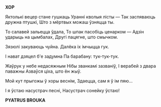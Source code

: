  
**ХОР**

Яктолькі вецер стане гушкаць Уранні кволыя лісты — Так заспяваюць дружна птушкі, Што з мёртвых можаш ўзняцца ты.

To салавей зальецца ўдала, To шпак пасобіць ценарком — Адзін ударыць на цымбалах, Другі пацягне, што смычком.

Зязюлі закуваюць чуйна. Далёка іх імчыцца гук.

I нават дзяцел б'е задумна Па барабану: тук-тук-тук.

Жаўрук у небе недасяжным Нібы званкамі зазваніў, I верабей з  двара паважны Азваўся ціха, што ён жыў.

Мой кут прыгожы ў хоры веснім, Здаецца, сам я ў ім пяю...

I я ўстаю насустрач песні, Насустрач сонейку ўстаю!

**PYATRUS BROUKA**
